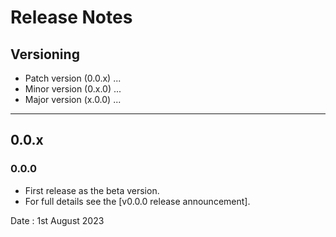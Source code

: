 # Release Notes

## Versioning

* Patch version (0.0.x) ...
* Minor version (0.x.0) ...
* Major version (x.0.0) ...

---

## 0.0.x

### 0.0.0

* First release as the beta version.
* For full details see the [v0.0.0 release announcement].

Date : 1st August 2023
